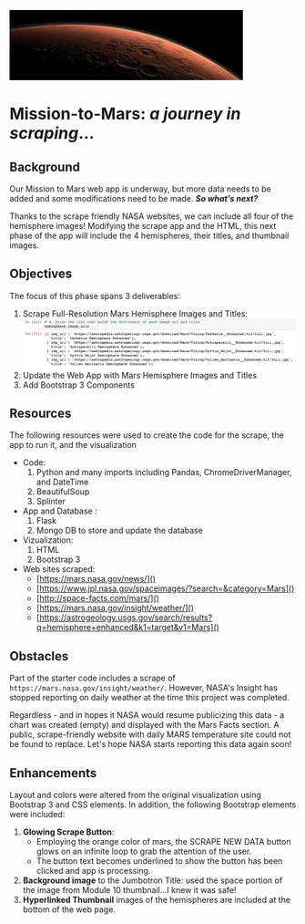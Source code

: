 ![logo](./templates/mars.jpeg)
# Mission-to-Mars: *a journey in scraping*... 


## Background
Our Mission to Mars web app is underway, but more data needs to be added and some modifications need to be made.  ***So what's next?***

Thanks to the scrape friendly NASA websites, we can include all four of the hemisphere images!  Modifying the scrape app and the HTML, this next phase of the app will include the 4 hemispheres, their titles, and thumbnail images. 

## Objectives
The focus of this phase spans 3 deliverables:

1. Scrape Full-Resolution Mars Hemisphere Images and Titles:
![logo](./templates/deliverable1.png)	
2. Update the Web App with Mars Hemisphere Images and Titles
3. Add Bootstrap 3 Components

## Resources
The following resources were used to create the code for the scrape, the app to run it, and the visualization  

* Code: 
	1. Python and many imports including Pandas, ChromeDriverManager, and DateTime
	2. BeautifulSoup
	3. Splinter
* App and Database : 
	1. Flask
	2. Mongo DB to store and update the database
* Vizualization: 
	1. HTML
	2. Bootstrap 3
* Web sites scraped:
	* [https://mars.nasa.gov/news/]()
	* [https://www.jpl.nasa.gov/spaceimages/?search=&category=Mars]()
	* [http://space-facts.com/mars/]()
	* [https://mars.nasa.gov/insight/weather/]()
	* [https://astrogeology.usgs.gov/search/results?q=hemisphere+enhanced&k1=target&v1=Mars]()
	 

## Obstacles
Part of the starter code includes a scrape of ```https://mars.nasa.gov/insight/weather/```. However, NASA's Insight has stopped reporting on daily weather at the time this project was completed.

Regardless - and in hopes it NASA would resume publicizing this data - a chart was created (empty) and displayed with the Mars Facts section.  A public, scrape-friendly website with daily MARS temperature site could not be found to replace.  Let's hope NASA starts reporting this data again soon!

## Enhancements
Layout and colors were altered from the original visualization using Bootstrap 3 and CSS elements.  In addition, the following Bootstrap elements were included:

1. **Glowing Scrape Button**: 
	* Employing the orange color of mars, the SCRAPE NEW DATA button glows on an infinite loop to grab the attention of the user.
	* The button text becomes underlined to show the button has been clicked and app is processing.
2. **Background image** to the Jumbotron Title: used the space portion of the image from Module 10 thumbnail...I knew it was safe!
3. **Hyperlinked Thumbnail** images of the hemispheres are included at the bottom of the web page.


